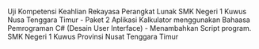 Uji Kompetensi Keahlian Rekayasa Perangkat Lunak SMK Negeri 1 Kuwus Nusa Tenggara Timur - Paket 2 Aplikasi Kalkulator menggunakan Bahaasa Pemrograman C# (Desain User Interface) - Menambahkan Script program.
SMK Negeri 1 Kuwus Provinsi Nusat Tenggara Timur

